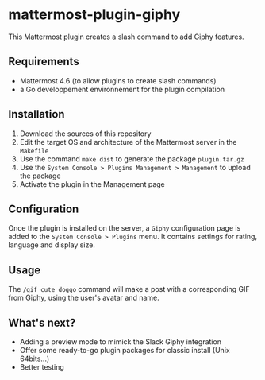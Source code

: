 # mattermost-plugin-giphy
This Mattermost plugin creates a slash command to add Giphy features.

## Requirements
- Mattermost 4.6 (to allow plugins to create slash commands) 
- a Go developpement environnement for the plugin compilation

## Installation
1. Download the sources of this repository
2. Edit the target OS and architecture of the Mattermost server in the `Makefile`
3. Use the command `make dist` to generate the package `plugin.tar.gz`
4. Use the `System Console > Plugins Management > Management` to upload the package
5. Activate the plugin in the Management page

## Configuration
Once the plugin is installed on the server, a `Giphy` configuration page is added to the `System Console > Plugins` menu. 
It contains settings for rating, language and display size.

## Usage
The `/gif cute doggo` command will make a post with a corresponding GIF from Giphy, using the user's avatar and name.

## What's next?
- Adding a preview mode to mimick the Slack Giphy integration
- Offer some ready-to-go plugin packages for classic install (Unix 64bits...)
- Better testing
